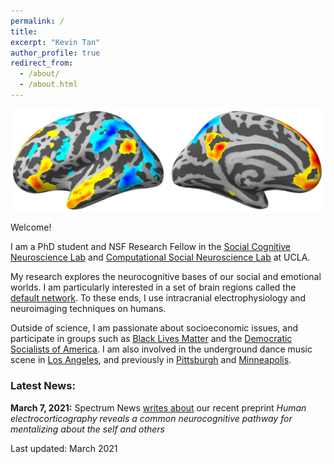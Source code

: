 ```yaml
---
permalink: /
title:
excerpt: "Kevin Tan"
author_profile: true
redirect_from: 
  - /about/
  - /about.html
---
```

<img style="display:block; margin-left: auto; margin-right: auto" title="These are the two main brain networks that underlie social cognition. The Default Mode Network is shown in warm colors, while the Mirror Neuron System is shown in cool colors" src='/images/WH50_left_transparent.png'>

Welcome!

I am a PhD student and NSF Research Fellow in the [Social Cognitive Neuroscience Lab](http://www.scn.ucla.edu) and [Computational Social Neuroscience Lab](http://csnlab.org) at UCLA. 

My research explores the neurocognitive bases of our social and emotional worlds. I am particularly interested in a set of brain regions called the [default network](https://en.wikipedia.org/wiki/Default_mode_network). To these ends, I use intracranial electrophysiology and neuroimaging techniques on humans. 

Outside of science, I am passionate about socioeconomic issues, and participate in groups such as [Black Lives Matter](https://blacklivesmatter.com/) and the [Democratic Socialists of America](http://www.dsausa.org/). I am also involved in the underground dance music scene in [Los Angeles](https://www.kcet.org/shows/real-scenes/episodes/los-angeles), and previously in [Pittsburgh](http://www.electronicbeats.net/hot-mass-pittsburgh) and [Minneapolis](https://blog.thecurrent.org/2016/11/is-minneapolis-techno-having-a-renaissance).


### Latest News:

**March 7, 2021:** Spectrum News [writes about](https://www.spectrumnews.org/news/community-newsletter-theory-of-mind-using-historical-control-data-for-animal-research/) our recent preprint *Human electrocorticography reveals a common neurocognitive pathway for mentalizing about the self and others*


Last updated: March 2021
